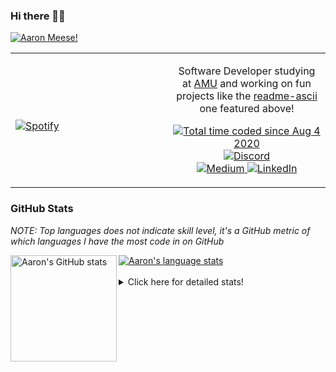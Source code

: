 ### Hi there 👋🏻
[![Aaron Meese!](https://user-images.githubusercontent.com/17814535/88975338-a2aabf00-d27f-11ea-963f-8a19608716b4.png)](https://github.com/ajmeese7/readme-ascii "README ASCII")

<!-- Modified from project here: https://github.com/novatorem/novatorem -->
<table width="100%"> 
  <tr>
  <td width="50%">
      
&nbsp; <br> [![Spotify](https://ajmeese7.vercel.app/api/spotify)](https://open.spotify.com/user/ajmeese)

  </td>
  <td width="50%">
    <p align="center">
    Software Developer studying at <a href="https://www.amu.apus.edu/">AMU</a> and working on fun 
    projects like the <a href="https://github.com/ajmeese7/readme-ascii">readme-ascii</a> one featured above!
    </p>
    <p align="center">
      <a href="https://wakatime.com/@f726891d-3b02-46cd-9b60-e8c59f9e2b14">
        <img src="https://wakatime.com/badge/user/f726891d-3b02-46cd-9b60-e8c59f9e2b14.svg" alt="Total time coded since Aug 4 2020" title="WakaTime" />
      </a>
      <a href="http://link.aaronmeese.com/discord">
        <img src="https://img.shields.io/badge/discord-ajmeese7%234835-369?style=flat-square&logo=discord&logoColor=white&color=purple" alt="Discord" title="Discord">
      </a>
      <br />
      <a href="https://link.aaronmeese.com/medium">
        <img src="https://img.shields.io/badge/medium-ajmeese7-1DB954?style=flat-square&logo=medium&logoColor=white" alt="Medium" title="Medium">
      </a>
      <a href="https://link.aaronmeese.com/linkedin">
        <img src="https://img.shields.io/badge/linkedIn-aaronmeese-1DB954?style=flat-square&logo=linkedin&logoColor=white&color=blue" alt="LinkedIn" title="LinkedIn">
      </a>
    </p>
  </td>

</table>

[//]: <> (The `&nbsp;` is to have Aphelion take up more space)

### GitHub Stats ###
*NOTE: Top languages does not indicate skill level, it's a GitHub metric of which languages I have the most code in on GitHub*

<a href="https://profile-summary-for-github.com/user/ajmeese7">
  <img align="left" height="170px" src="https://github-readme-stats.vercel.app/api?username=ajmeese7&show_icons=true&line_height=27&count_private=true&include_all_commits=true" alt="Aaron's GitHub stats"/>
  <img src="https://github-readme-stats.vercel.app/api/top-langs/?username=ajmeese7&hide_langs_below=5&layout=compact" alt="Aaron's language stats"/>
</a>

<br />
<br />
<details>
<summary>Click here for detailed stats!</summary>

### :zap: Recent Activity
<!--START_SECTION:activity-->
1. 🗣 Commented on [#3016](https://github.com/pnpm/pnpm/issues/3016) in [pnpm/pnpm](https://github.com/pnpm/pnpm)
2. 🗣 Commented on [#956](https://github.com/microsoft/rushstack/issues/956) in [microsoft/rushstack](https://github.com/microsoft/rushstack)
3. ❌ Closed PR [#22](https://github.com/os-js/osjs-xterm-application/pull/22) in [os-js/osjs-xterm-application](https://github.com/os-js/osjs-xterm-application)
4. 🗣 Commented on [#22](https://github.com/os-js/osjs-xterm-application/issues/22) in [os-js/osjs-xterm-application](https://github.com/os-js/osjs-xterm-application)
5. ❗️ Opened issue [#53](https://github.com/DustinBrett/daedalOS/issues/53) in [DustinBrett/daedalOS](https://github.com/DustinBrett/daedalOS)
<!--END_SECTION:activity-->

### 🧐 Waka Stats
<!--START_SECTION:waka-->
![Code Time](http://img.shields.io/badge/Code%20Time-725%20hrs%2050%20mins-blue)

**🐱 My GitHub Data** 

> 🏆 163 Contributions in the Year 2022
 > 
> 📦 378.9 kB Used in GitHub's Storage 
 > 
> 🚫 Not Opted to Hire
 > 
> 📜 90 Public Repositories 
 > 
> 🔑 22 Private Repositories  
 > 
**I'm an Early 🐤** 

```text
🌞 Morning    210 commits    ██████░░░░░░░░░░░░░░░░░░░   27.42% 
🌆 Daytime    288 commits    █████████░░░░░░░░░░░░░░░░   37.6% 
🌃 Evening    253 commits    ████████░░░░░░░░░░░░░░░░░   33.03% 
🌙 Night      15 commits     ░░░░░░░░░░░░░░░░░░░░░░░░░   1.96%

```
📅 **I'm Most Productive on Sunday** 

```text
Monday       74 commits     ██░░░░░░░░░░░░░░░░░░░░░░░   9.66% 
Tuesday      124 commits    ████░░░░░░░░░░░░░░░░░░░░░   16.19% 
Wednesday    103 commits    ███░░░░░░░░░░░░░░░░░░░░░░   13.45% 
Thursday     90 commits     ███░░░░░░░░░░░░░░░░░░░░░░   11.75% 
Friday       97 commits     ███░░░░░░░░░░░░░░░░░░░░░░   12.66% 
Saturday     138 commits    ████░░░░░░░░░░░░░░░░░░░░░   18.02% 
Sunday       140 commits    ████░░░░░░░░░░░░░░░░░░░░░   18.28%

```


📊 **This Week I Spent My Time On** 

```text
⌚︎ Time Zone: America/New_York

💬 Programming Languages: 
JSON                     9 hrs 26 mins       █████████████░░░░░░░░░░░░   55.25% 
JavaScript               5 hrs 12 mins       ███████░░░░░░░░░░░░░░░░░░   30.43% 
Git Config               45 mins             █░░░░░░░░░░░░░░░░░░░░░░░░   4.4% 
Markdown                 28 mins             ░░░░░░░░░░░░░░░░░░░░░░░░░   2.81% 
YAML                     25 mins             ░░░░░░░░░░░░░░░░░░░░░░░░░   2.52%

🐱‍💻 Projects: 
aaronmeese.com           5 hrs 11 mins       ███████░░░░░░░░░░░░░░░░░░   30.38% 
gui                      1 hr 32 mins        ██░░░░░░░░░░░░░░░░░░░░░░░   9.02% 
website                  1 hr 18 mins        ██░░░░░░░░░░░░░░░░░░░░░░░   7.7% 
dialogs                  1 hr 15 mins        █░░░░░░░░░░░░░░░░░░░░░░░░   7.33% 
Unknown Project          1 hr 10 mins        █░░░░░░░░░░░░░░░░░░░░░░░░   6.85%

```

**I Mostly Code in JavaScript** 

```text
JavaScript               31 repos            ████████████░░░░░░░░░░░░░   50.82% 
HTML                     8 repos             ███░░░░░░░░░░░░░░░░░░░░░░   13.11% 
Java                     4 repos             █░░░░░░░░░░░░░░░░░░░░░░░░   6.56% 
Python                   4 repos             █░░░░░░░░░░░░░░░░░░░░░░░░   6.56% 
CSS                      3 repos             █░░░░░░░░░░░░░░░░░░░░░░░░   4.92%

```



 Last Updated on 11/02/2022 00:05:04 UTC
<!--END_SECTION:waka-->
</details>
